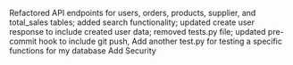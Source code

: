 Refactored API endpoints for users, orders, products, supplier, and total_sales tables; added search functionality; updated create user response to include created user data; 
removed tests.py file; updated pre-commit hook to include git push,
Add another test.py for testing a specific functions for my database
Add Security 
